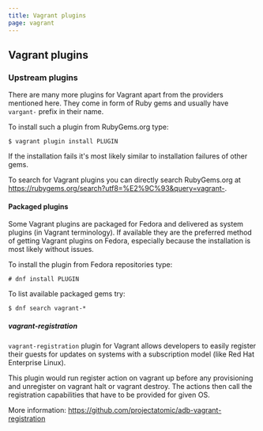 ```yaml
---
title: Vagrant plugins
page: vagrant
---
```


## Vagrant plugins

### Upstream plugins

There are many more plugins for Vagrant apart from the providers mentioned here. They come in form of Ruby gems and usually have `vargant-` prefix in their name.

To install such a plugin from RubyGems.org type:

```
$ vagrant plugin install PLUGIN
```

If the installation fails it's most likely similar to installation failures of other gems.

To search for Vagrant plugins you can directly search RubyGems.org at https://rubygems.org/search?utf8=%E2%9C%93&query=vagrant-.

#### Packaged plugins

Some Vagrant plugins are packaged for Fedora and delivered as system plugins (in Vagrant terminology). If available they are the preferred method of getting Vagrant plugins on Fedora, especially because the installation is most likely without issues.

To install the plugin from Fedora repositories type:

```
# dnf install PLUGIN
```

To list available packaged gems try:

```
$ dnf search vagrant-*
```

##### vagrant-registration

`vagrant-registration` plugin for Vagrant allows developers to easily register their guests for updates on systems with a subscription model (like Red Hat Enterprise Linux).

This plugin would run register action on vagrant up before any provisioning and unregister on vagrant halt or vagrant destroy. The actions then call the registration capabilities that have to be provided for given OS.

More information: https://github.com/projectatomic/adb-vagrant-registration
